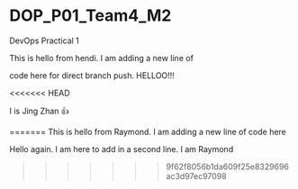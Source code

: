# DOP_P01_Team4_M2
DevOps Practical 1

This is hello from hendi. I am adding a new line of

code here for direct branch push. HELLOO!!!


<<<<<<< HEAD

I is Jing Zhan 👍

=======
This is hello from Raymond. I am adding a new line of code here

Hello again. I am here to add in a second line. I am Raymond 
>>>>>>> 9f62f8056b1da609f25e8329696ac3d97ec97098
